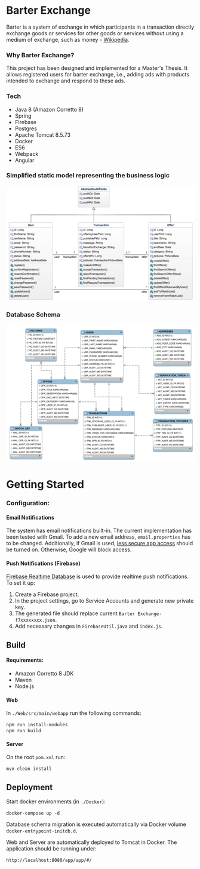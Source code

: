 # Barter Exchange
Barter is a system of exchange in which participants in a transaction directly exchange goods or services for other goods or services without using a medium of exchange, such as money - [Wikipedia](https://en.wikipedia.org/wiki/Barter).

### Why Barter Exchange?

This project has been designed and implemented for a Master's Thesis. It allows registered users for barter exchange, i.e., adding ads with products intended to exchange and respond to these ads.

### Tech
- Java 8 (Amazon Corretto 8)
- Spring
- Firebase
- Postgres
- Apache Tomcat 8.5.73
- Docker
- ES6
- Webpack
- Angular

### Simplified static model representing the business logic
![static model](/Server/src/main/resources/images/StaticModel.png)

### Database Schema
![database schema](/Server/src/main/resources/images/DatabaseSchema.png)

# Getting Started

### Configuration:

#### Email Notifications
The system has email notifications built-in. The current implementation has been tested with Gmail. To add a new email address, `email.properties` has to be changed. Additionally, if Gmail is used, [less secure app access](https://support.google.com/accounts/answer/6010255) should be turned on. Otherwise, Google will block access.

#### Push Notifications (Firebase)
[Firebase Realtime Database](https://firebase.google.com/products/realtime-database) is used to provide realtime push notifications.
To set it up:
1. Create a Firebase project.
2. In the project settings, go to Service Accounts and generate new private key.
3. The generated file should replace current `Barter Exchange-f7xxxxxxxx.json`.
4. Add necessary changes in `FirebaseUtil.java` and `index.js`.

## Build
#### Requirements:
- Amazon Corretto 8 JDK
- Maven
- Node.js

#### Web
In `./Web/src/main/webapp` run the following commands:
```
npm run install-modules
npm run build
```
#### Server
On the root `pom.xml` run:
```
mvn clean install
```

## Deployment
Start docker environments (in `./Docker`):
```
docker-compose up -d
```
Database schema migration is executed automatically via Docker volume `docker-entrypoint-initdb.d`.

Web and Server are automatically deployed to Tomcat in Docker. The application should be running under:
```
http://localhost:8080/app/app/#/
```
